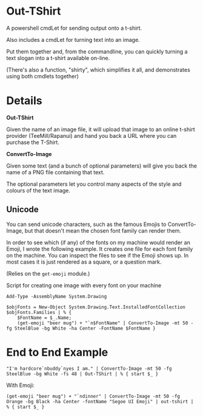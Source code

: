 # Out-TShirt

A powershell cmdLet for sending output onto a t-shirt.

Also includes a cmdLet for turning text into an image. 

Put them together and, from the commandline, you can quickly turning a text slogan into a t-shirt available on-line.

(There's also a function, "shirty", which simplifies it all, and demonstrates using both cmdlets together)


# Details

**Out-TShirt**

Given the name of an image file, it will upload that image to an online t-shirt provider (TeeMill/Rapanui) and hand you back a URL where you can purchase the T-Shirt.


**ConvertTo-Image**

Given some text (and a bunch of optional parameters) will give you back the name of a PNG file containing that text.

The optional parameters let you control many aspects of the style and colours of the text image.

## Unicode

You can send unicode characters, such as the famous Emojis to ConvertTo-Image, but that doesn't mean the chosen font family can render them.

In order to see which (if any) of the fonts on my machine would render an Emoji, I wrote the following example. It creates one file for each font family on the machine. You can inspect the files to see if the Emoji shows up. In most cases it is just rendered as a square, or a question mark.


(Relies on the `get-emoji` module.)

Script for creating one image with every font on your machine 

    Add-Type -AssemblyName System.Drawing

    $objFonts = New-Object System.Drawing.Text.InstalledFontCollection
    $objFonts.Families | % {
        $FontName = $_.Name;
        (get-emoji "beer mug") + "`n$FontName" | ConvertTo-Image -mt 50 -fg SteelBlue -bg White -ha Center -FontName $FontName }

# End to End Example 


    "I'm hardcore`nbuddy`nyes I am." | ConvertTo-Image -mt 50 -fg SteelBlue -bg White -fs 48 | Out-TShirt | % { start $_ }
    

With Emoji:
    
    (get-emoji "beer mug") + "`ndinner" | ConvertTo-Image -mt 50 -fg Orange -bg Black -ha Center -fontName "Segoe UI Emoji" | out-tshirt | % { start $_ }
     
